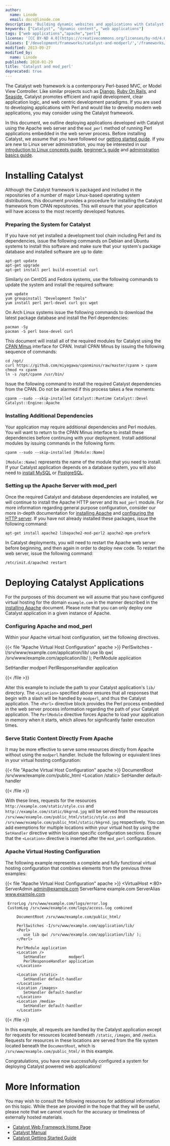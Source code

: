 ```yaml
---
author:
  name: Linode
  email: docs@linode.com
description: 'Building dynamic websites and applications with Catalyst.'
keywords: ["Catalyst", "dynamic content", "web applications"]
tags: ["web applications","apache","perl"]
license: '[CC BY-ND 4.0](https://creativecommons.org/licenses/by-nd/4.0)'
aliases: ['/development/frameworks/catalyst-and-modperl/','/frameworks/catalyst/','/websites/frameworks/catalyst-and-modperl/']
modified: 2013-09-27
modified_by:
  name: Linode
published: 2010-01-29
title: 'Catalyst and mod_perl'
deprecated: true
---
```


The Catalyst web framework is a contemporary Perl-based MVC, or Model View Controller. Like similar projects such as [Django](/docs/frameworks/), [Ruby On Rails](/docs/development/ror/), and [Seaside](/docs/development/frameworks/deploy-smalltalk-applications-with-seaside/), Catalyst promotes efficient and rapid development, clear application logic, and web centric development paradigms. If you are used to developing applications with Perl and would like to develop modern web applications, you may consider using the Catalyst framework.

In this document, we outline deploying applications developed with Catalyst using the Apache web server and the `mod_perl` method of running Perl applications embedded in the web server process. Before installing Catalyst, we assume that you have followed our [getting started guide](/docs/getting-started/). If you are new to Linux server administration, you may be interested in our [introduction to Linux concepts guide](/docs/tools-reference/introduction-to-linux-concepts/), [beginner's guide](/docs/platform/billing-and-support/linode-beginners-guide/) and [administration basics guide](/docs/tools-reference/linux-system-administration-basics/).

# Installing Catalyst

Although the Catalyst framework is packaged and included in the repositories of a number of major Linux-based operating system distributions, this document provides a procedure for installing the Catalyst framework from CPAN repositories. This will ensure that your application will have access to the most recently developed features.

### Preparing the System for Catalyst

If you have not yet installed a development tool chain including Perl and its dependencies, issue the following commands on Debian and Ubuntu systems to install this software and make sure that your system's package database and installed software are up to date:

    apt-get update
    apt-get upgrade
    apt-get install perl build-essential curl

Similarly on CentOS and Fedora systems, use the following commands to update the system and install the required software:

    yum update
    yum groupinstall "Development Tools"
    yum install perl perl-devel curl gcc wget

On Arch Linux systems issue the following commands to download the latest package database and install the Perl dependencies:

    pacman -Sy
    pacman -S perl base-devel curl

This document will install all of the required modules for Catalyst using the [CPAN Minus](/docs/development/perl/manage-cpan-modules-with-cpan-minus/) interface for CPAN. Install CPAN Minus by issuing the following sequence of commands:

    cd /opt/
    curl https://github.com/miyagawa/cpanminus/raw/master/cpanm > cpanm
    chmod +x cpanm
    ln -s /opt/cpanm /usr/bin/

Issue the following command to install the required Catalyst dependencies from the CPAN. Do not be alarmed if this process takes a few moments:

    cpanm --sudo --skip-installed Catalyst::Runtime Catalyst::Devel Catalyst::Engine::Apache

### Installing Additional Dependencies

Your application may require additional dependencies and Perl modules. You will want to return to the CPAN Minus interface to install these dependencies before continuing with your deployment. Install additional modules by issuing commands in the following form:

    cpanm --sudo --skip-installed [Module::Name]

`[Module::Name]` represents the name of the module that you need to install. If your Catalyst application depends on a database system, you will also need to [install MySQL](/docs/databases/mysql/use-mysql-relational-databases-on-debian-5-lenny/) or [PostgreSQL](/docs/databases/postgresql/debian-5-lenny/).

### Setting up the Apache Server with mod\_perl

Once the required Catalyst and database dependencies are installed, we will continue to install the Apache HTTP server and its `mod_perl` module. For more information regarding general purpose configuration, consider our more in-depth documentation for [installing Apache](/docs/web-servers/apache/apache-2-web-server-on-debian-5-lenny/) and [configuring the HTTP server](/docs/web-servers/apache-tips-and-tricks/). If you have not already installed these packages, issue the following command:

    apt-get install apache2 libapache2-mod-perl2 apache2-mpm-prefork

In Catalyst deployments, you will need to restart the Apache web server before beginning, and then again in order to deploy new code. To restart the web server, issue the following command:

    /etc/init.d/apache2 restart

# Deploying Catalyst Applications

For the purposes of this document we will assume that you have configured virtual hosting for the domain `example.com` in the manner described in the [installing Apache](/docs/web-servers/apache/apache-2-web-server-on-debian-5-lenny/) document. Please note that you can only deploy one Catalyst application in a given instance of Apache.

### Configuring Apache and mod\_perl

Within your Apache virtual host configuration, set the following directives.

{{< file "Apache Virtual Host Configuration" apache >}}
PerlSwitches -I/srv/www/example.com/application/lib/
<Perl>
   use lib qw( /srv/www/example.com/application/lib/ );
</Perl>
PerlModule application

<Location />
    SetHandler          modperl
    PerlResponseHandler application
</Location>

{{< /file >}}


Alter this example to include the path to your Catalyst application's `lib/` directory. The `<Location>` specified above ensures that all responses that begin with a slash will be handled by `modperl`, and thus the Catalyst application. The `<Perl>` directive block provides the Perl process embedded in the web server process information regarding the path of your Catalyst application. The `PerlModule` directive forces Apache to load your application in memory when it starts, which allows for significantly faster execution times.

### Serve Static Content Directly From Apache

It may be more effective to serve some resources directly from Apache without using the `modperl` handler. Include the following or equivalent lines in your virtual hosting configuration:

{{< file "Apache Virtual Host Configuration" apache >}}
DocumentRoot /srv/www/example.com/public_html
<Location /static>
    SetHandler default-handler
</Location>

{{< /file >}}


With these lines, requests for the resources `http://example.com/static/style.css` and `http://example.com/static/bkgrnd.jpg` will be served from the resources `/srv/www/example.com/public_html/static/style.css` and `/srv/www/example.com/public_html/static/bkgrnd.jpg` respectively. You can add exemptions for multiple locations within your virtual host by using the `SetHandler` directive within location specific configuration sections. Ensure that the `<Location>` directive is inserted after the `mod_perl` configuration.

### Apache Virtual Hosting Configuration

The following example represents a complete and fully functional virtual hosting configuration that combines elements from the previous three examples:

{{< file "Apache Virtual Host Configuration" apache >}}
<VirtualHost *:80>
     ServerAdmin admin@example.com
     ServerName example.com
     ServerAlias www.example.com

     ErrorLog /srv/www/example.com/logs/error.log
     CustomLog /srv/www/example.com/logs/access.log combined

         DocumentRoot /srv/www/example.com/public_html/

         PerlSwitches -I/srv/www/example.com/application/lib/
         <Perl>
            use lib qw( /srv/www/example.com/application/lib/ );
         </Perl>

         PerlModule application
         <Location />
            SetHandler          modperl
            PerlResponseHandler application
         </Location>

         <Location /static>
            SetHandler default-handler
         </Location>
         <Location /images>
            SetHandler default-handler
         </Location>
         <Location /media>
            SetHandler default-handler
         </Location>
</VirtualHost>

{{< /file >}}


In this example, all requests are handled by the Catalyst application except for requests for resources located beneath `/static`, `/images`, and `/media`. Requests for resources in these locations are served from the file system located beneath the `DocumentRoot`, which is `/srv/www/example.com/public_html/` in this example.

Congratulations, you have now successfully configured a system for deploying Catalyst powered web applications!

# More Information

You may wish to consult the following resources for additional information on this topic. While these are provided in the hope that they will be useful, please note that we cannot vouch for the accuracy or timeliness of externally hosted materials.

- [Catalyst Web Framework Home Page](http://www.catalystframework.org/)
- [Catalyst Manual](http://search.cpan.org/dist/Catalyst-Manual/)
- [Catalyst Getting Started Guide](http://dev.catalystframework.org/wiki/#Get_Started)



